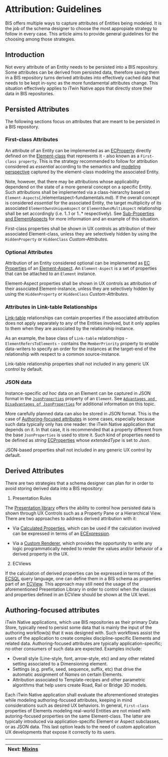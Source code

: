 # Attribution: Guidelines

BIS offers multiple ways to capture attributes of Entities being modeled. It is the job of the schema designer to choose the most appropiate strategy to follow in every case. This article aims to provide general guidelines for the choosing among those strategies.

## Introduction

Not every attribute of an Entity needs to be persisted into a BIS repository. Some attributes can be derived from persisted data, therefore saving them in a BIS repository turns derived attributes into effectively cached data that needs to be kept in-sync as the more fundamental attributes change. This situation effectively applies to iTwin Native apps that directly store their data in BIS repositories.

## Persisted Attributes

The following sections focus on attributes that are meant to be persisted in a BIS repository.

### First-class Attributes

An attribute of an Entity can be implemented as an [ECProperty](../../ec/ec-property.md) directly defined on the [Element-class](./data-classification.md#element-class) that represents it - also known as a `First-class property`. This is the strategy recommended to follow for attribution considered as *essential* according to the semantics and [modeling perspective](../data-organization/modeling-perspectives.md) captured by the element-class modeling the associated Entity.

Note, however, that there may be attributions whose applicability dependend on the state of a more general concept on a specific Entity. Such attributions shall be implemented via a class-hierarchy based on `Element-Aspects`(./elementaspect-fundamentals.md). If the overall concept is considered *essential* for the associated Entity, the target multiplicity of its associated `ElementOwnsUniqueAspect` or `ElementOwnsMultiAspect` relationship shall be set accordingly (i.e. 1..1 or 1..* respectively). See [Sub-Properties and ElementAspects](./elementaspect-fundamentals.md#sub-properties-and-elementaspects) for more information and an example of this situation.

First-class properties shall be shown in UX controls as attribution of their associated Element-class, unless they are selectively hidden by using the `HiddenProperty` or `HiddenClass` *Custom-Attributes*.

### Optional Attributes

Attribution of an Entity considered optional can be implemented as [EC Properties](../../ec/ec-property.md) of an [Element-Aspect](./elementaspect-fundamentals.md). An `Element-Aspect` is a set of properties that can be attached to an `Element` instance.

Element-Aspect properties shall be shown in UX controls as attribution of their associated Element-instance, unless they are selectively hidden by using the `HiddenProperty` or `HiddenClass` *Custom-Attributes*.

### Attributes in Link-table Relationships

[Link-table](./relationship-fundamentals.md#link-table) relationships can contain properties if the associated attribution does not apply separately to any of the Entities involved, but it only applies to them when they are associated by the relationship instance.

As an example, the base class of `Link-table` relationships - `ElementRefersToElements` - contains the `MemberPriority` property to enable data-writers to specify an order for the instances at the target-end of the relationship with respect to a common source-instance.

Link-table relationship properties shall not included in any generic UX control by default.

### JSON data

Instance-specific *ad hoc* data on an Element can be captured in JSON format in the [`JsonProperties`](./element-fundamentals.md#jsonproperties) property of an `Element`. See [`Advantages and Disadvantages of JsonProperties`](./element-fundamentals.md#advantages-and-disadvantages-of-jsonproperties) for additional information on this topic.

More carefully planned data can also be stored in JSON format. This is the case of [Authoring-focused attributes](#authoring-focused-attributes) in some cases, especially because such data typically only has one reader: the iTwin Native application that depends on it. In that case, it is recommended that a property different from the base `JsonProperties` is used to store it. Such kind of properties need to be defined as *string* [ECProperties](../../ec/ec-property.md) whose *extendedType* is set to *Json*.

JSON-based properties shall not included in any generic UX control by default.

## Derived Attributes

There are two strategies that a schema designer can plan for in order to avoid storing derived data into a BIS repository:

1. Presentation Rules

The [Presentation library](https://www.itwinjs.org/presentation/hierarchies/) offers the ability to control how persisted data is shown through UX Controls such as a Property Pane or a Hierarchical View. There are two approaches to address derived attribution with it:

- Via [Calculated Properties](https://www.itwinjs.org/presentation/content/calculatedpropertiesspecification/), which can be used if the calculation involved can be expressed in terms of an [ECExpression](https://www.itwinjs.org/presentation/advanced/ecexpressions/).

- Via a [Custom Renderer](https://www.itwinjs.org/reference/presentation-common/presentationrules/customrendererspecification/), which provides the opportunity to write any logic programmatically needed to render the values and/or behavior of a derived property in the UX.

2. ECViews

If the calculation of derived properties can be expressed in terms of the [ECSQL](../../../learning/ECSQL.md) query language, one can define them in a BIS schema as properties part of an [ECView](../../../learning/ECSqlReference/Views.md). This approach may still need the usage of the aforementioned Presentation Library in order to control when the classes and properties defined in an ECView should be shown at the UX level.

## Authoring-focused attributes

iTwin Native applications, which use BIS repositories as their primary Data Store, typically need to persist some data that is mainly the input of the authoring workflow(s) that it was designed with. Such workflows assist the users of the application to create complex discipline-specific Elements and related data. Authoring-focused attributes are typically application-specific; no other consumers of such data are expected. Examples include:

- Overall style (Line-style, font, arrow-style, etc) and any other related setting associated to a Dimensioning element.
- Settings (e.g. prefix, seed, sequence, suffix, etc) that drive the automatic assignment of *Names* on certain Elements.
- Attribution associated to Template-recipes and other parametric algorithms that help users create Road, Rail or Bridge 3D models.

Each iTwin Native application shall evaluate the aforementioned strategies while modeling authoring-focused attributes, keeping in mind considerations such as desired UX behaviors. In general, `First-class` properties of Elements modeling real-world Entities are not mixed with autoring-focused properties on the same Element-class. The latter are typically introduced via application-specific Element or Aspect subclasses, or as JSON data. This last option leads to the need of custom application UX developments that expose it correctly to its users.

---
| Next: [Mixins](./mixins.md)
|:---

